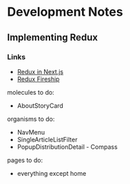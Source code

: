 # Development Notes

## Implementing Redux

### Links

- [Redux in Next.js](https://redux.js.org/usage/nextjs)
- [Redux Fireship](https://www.youtube.com/watch?v=_shA5Xwe8_4)

molecules to do:

- AboutStoryCard

organisms to do:

- NavMenu
- SingleArticleListFilter
- PopupDistributionDetail - Compass

pages to do:

- everything except home
